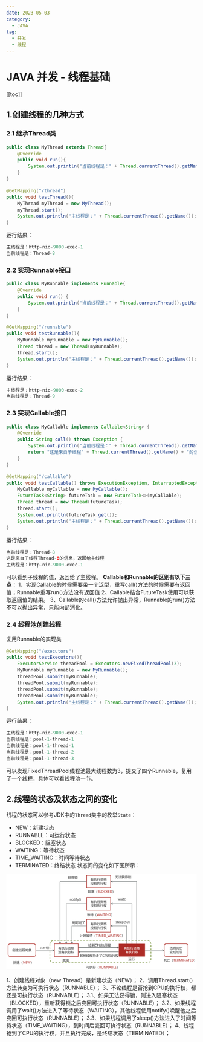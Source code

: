 ```yaml
---
date: 2023-05-03
category:
  - JAVA
tag:
  - 并发
  - 线程
---
```


# JAVA 并发 - 线程基础

[[toc]]


## 1.创建线程的几种方式
### 2.1 继承Thread类
```java
public class MyThread extends Thread{
    @Override
    public void run(){
        System.out.println("当前线程是：" + Thread.currentThread().getName());
    }
}
```
```java
@GetMapping("/thread")
public void testThread(){
    MyThread myThread = new MyThread();
    myThread.start();
    System.out.println("主线程是：" + Thread.currentThread().getName());
}
```
运行结果：
```java
主线程是：http-nio-9000-exec-1
当前线程是：Thread-8
```

### 2.2 实现Runnable接口
```java
public class MyRunnable implements Runnable{
    @Override
    public void run() {
        System.out.println("当前线程是：" + Thread.currentThread().getName());
    }
}
```
```java
@GetMapping("/runnable")
public void testRunnable(){
    MyRunnable myRunnable = new MyRunnable();
    Thread thread = new Thread(myRunnable);
    thread.start();
    System.out.println("主线程是：" + Thread.currentThread().getName());
}
```
运行结果：
```java
主线程是：http-nio-9000-exec-2
当前线程是：Thread-9
```

### 2.3 实现Callable接口
```java
public class MyCallable implements Callable<String> {
    @Override
    public String call() throws Exception {
        System.out.println("当前线程是：" + Thread.currentThread().getName());
        return "这是来自子线程" + Thread.currentThread().getName() + "的信息，返回给主线程";
    }
}
```
```java
@GetMapping("/callable")
public void testCallable() throws ExecutionException, InterruptedException {
    MyCallable myCallable = new MyCallable();
    FutureTask<String> futureTask = new FutureTask<>(myCallable);
    Thread thread = new Thread(futureTask);
    thread.start();
    System.out.println(futureTask.get());
    System.out.println("主线程是：" + Thread.currentThread().getName());
}
```
运行结果：
```java
当前线程是：Thread-8
这是来自子线程Thread-8的信息，返回给主线程
主线程是：http-nio-9000-exec-1
```
可以看到子线程的值，返回给了主线程。
**Callable和Runnable的区别有以下三点**：
1、实现Callable的时候需要带一个泛型，重写call()方法的时候需要有返回值；Runnable重写run()方法没有返回值
2、Callable结合FutureTask使用可以获取返回值的结果。
3、Callable的call()方法允许抛出异常，Runnable的run()方法不可以抛出异常，只能内部消化。

### 2.4 线程池创建线程
复用Runnable的实现类
```java
@GetMapping("/executors")
public void testExecutors(){
    ExecutorService threadPool = Executors.newFixedThreadPool(3);
    MyRunnable myRunnable = new MyRunnable();
    threadPool.submit(myRunnable);
    threadPool.submit(myRunnable);
    threadPool.submit(myRunnable);
    threadPool.submit(myRunnable);
    System.out.println("主线程是：" + Thread.currentThread().getName());
}
```
运行结果：
```java
主线程是：http-nio-9000-exec-1
当前线程是：pool-1-thread-1
当前线程是：pool-1-thread-1
当前线程是：pool-1-thread-2
当前线程是：pool-1-thread-3
```
可以发现FixedThreadPool线程池最大线程数为3，提交了四个Runnable，复用了一个线程，具体可以看线程池一节。

## 2.线程的状态及状态之间的变化

线程的状态可以参考JDK中的`Thread`类中的枚举`State`：
- NEW：新建状态
- RUNNABLE：可运行状态
- BLOCKED：阻塞状态
- WAITING：等待状态
- TIME_WAITING：时间等待状态
- TERMINATED：终结状态
状态间的变化如下图所示：

![线程状态间的变化](./image/thread-state.png)

1、创建线程对象（new Thread）是新建状态（NEW）；
2、调用Thread.start()方法转变为可执行状态（RUNNABLE）；
3、不论线程是否抢到CPU的执行权，都还是可执行状态（RUNNABLE）；
3.1、如果无法获得锁，则进入阻塞状态（BLOCKED），重新获得锁之后变回可执行状态（RUNNABLE）；
3.2、如果线程调用了wait()方法进入了等待状态（WAITING），其他线程使用notify()唤醒他之后变回可执行状态（RUNNABLE）；
3.3、如果线程调用了sleep()方法进入了时间等待状态（TIME_WAITING），到时间后变回可执行状态（RUNNABLE）；
4、线程抢到了CPU的执行权，并且执行完成，是终结状态（TERMINATED）；